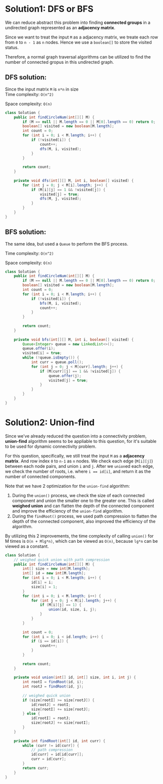 # Solution1: DFS or BFS

We can reduce abstract this problem into finding __connected groups__ in a undirected graph represented as an __adjacency matrix__.  

Since we want to treat the input `M` as a adjacency matrix, we treate each row from `0` to `n - 1` as `n` nodes. Hence we use a `boolean[]` to store the visited status.  

Therefore, a normal graph traversal algorithms can be utilized to find the number of connected gropus in this undirected graph.  

## DFS solution:

Since the input matrix `M` is `n*n` in size  
Time complexity: `O(n^2)`   

Space complexity: `O(n)`  

```Java
class Solution {
    public int findCircleNum(int[][] M) {
        if (M == null || M.length == 0 || M[0].length == 0) return 0;
        boolean[] visited = new boolean[M.length];
        int count = 0;
        for (int i = 0; i < M.length; i++) {
            if (!visited[i]) {
                count++;
                dfs(M, i, visited);
            }
        }
        
        return count;
    }
    
    private void dfs(int[][] M, int i, boolean[] visited) {
        for (int j = 0; j < M[i].length; j++) {
            if (M[i][j] == 1 && !visited[j]) {
                visited[j] = true;
                dfs(M, j, visited);
            }
        }
    }
}
```

## BFS solution: 

The same idea, but used a `Queue` to perform the BFS process. 

Time complexity: `O(n^2)`

Space complexity: `O(n)`

```Java
class Solution {
    public int findCircleNum(int[][] M) {
        if (M == null || M.length == 0 || M[0].length == 0) return 0;
        boolean[] visited = new boolean[M.length];
        int count = 0;
        for (int i = 0; i < M.length; i++) {
            if (!visited[i]) {
                bfs(M, i, visited);
                count++;
            }
        }
        
        return count;
    }
    
    private void bfs(int[][] M, int i, boolean[] visited) {
        Queue<Integer> queue = new LinkedList<>();
        queue.offer(i);
        visited[i] = true;
        while (!queue.isEmpty()) {
            int curr = queue.poll();
            for (int j = 0; j < M[curr].length; j++) {
                if (M[curr][j] == 1 && !visited[j]) {
                    queue.offer(j);
                    visited[j] = true;
                }
            }
        }
    }
}
```

# Solution2: Union-find

Since we've already reduced the question into a connectivity problem, __union-find__ algorithm seems to be appliable to this question, for it's suitable to be used for dynamic connectivity problem.  

For this question, specifically, we still treat the input `M` as a __adjacency matrix__. And row index `0` to `n-1` as `n` nodes. We check each edge (`M[i][j]`) between each node pairs, and union `i` and `j`. After we `union`ed each edge, we check the number of roots, i.e. where `i == id[i]`, and return it as the number of connected components. 

Note that we have 2 optimization for the `union-find` algorithm:   
1. During the `union()` process, we check the size of each connected component and union the smaller one to the greater one. This is called __weighed union__ and can flatten the depth of the connected component and improve the efficiency of the `union-find` algorithm.  
2. During the `findRoot()` process, we used path compression to flatten the depth of the connected component, also improved the efficiency of the algorithm.  

By utilizing this 2 improvements, the time complexity of calling `union()` for M times is `O(n + Mlg*n)`, which can be viewed as `O(n)`, because `lg*n` can be viewed as a constant.  

```Java
class Solution {
    // weighed quick union with path compression
    public int findCircleNum(int[][] M) {
        int[] size = new int[M.length];
        int[] id = new int[M.length];
        for (int i = 0; i < M.length; i++) {
            id[i] = i;
            size[i] = 1;
        }
        for (int i = 0; i < M.length; i++) {
            for (int j = 0; j < M[i].length; j++) {
                if (M[i][j] == 1) {
                    union(id, size, i, j);
                }
            }
        }
        
        int count = 0;
        for (int i = 0; i < id.length; i++) {
            if (i == id[i]) {
                count++;
            }
        }
        
        return count;
    }
    
    private void union(int[] id, int[] size, int i, int j) {
        int rootI = findRoot(id, i);
        int rootJ = findRoot(id, j);
        
        // weighed quick union
        if (size[rootI] >= size[rootJ]) {
            id[rootJ] = rootI;
            size[rootI] += size[rootJ];
        } else {
            id[rootI] = rootJ;
            size[rootJ] += size[rootI];
        }
    }
    
    private int findRoot(int[] id, int curr) {
        while (curr != id[curr]) {
            // path compression
            id[curr] = id[id[curr]];
            curr = id[curr];
        }
        return curr;
    }
}
```
